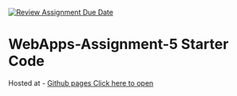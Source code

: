 [![Review Assignment Due Date](https://classroom.github.com/assets/deadline-readme-button-24ddc0f5d75046c5622901739e7c5dd533143b0c8e959d652212380cedb1ea36.svg)](https://classroom.github.com/a/7kKA03Up)
# WebApps-Assignment-5 Starter Code

Hosted at - [Github pages Click here to open]( https://44-563-webapps-f23.github.io/44563-webapps-f23-assignment5-rakesh-raya/cities.html)